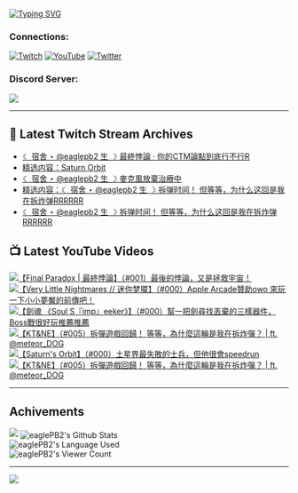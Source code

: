 <!--### Hello people, I'm EaglePB2 - The one who building something for fun 👋
Thank you for standby for this profile.   
The purpose of this profile is coming soon.   
You may come back later, as you wish if this readme.md is updated.   -->

<a href="https://git.io/typing-svg"><img src="https://readme-typing-svg.herokuapp.com?font=Fira+Code&duration=1000&pause=5000&vCenter=true&random=false&width=500&lines=%F0%9F%91%8B+Hello+Everyone%2C+I'm+EaglePB2.;%F0%9F%99%87+Thank+you+for+stopping+by+my+profile.+;%F0%9F%94%AD+%3D%3D%3D%3D+%F0%9F%94%AD;%F0%9F%91%8B+%E4%BD%A0%E5%A5%BD%EF%BC%8C%E6%AD%A1%E8%BF%8E%E4%BE%86%E5%88%B0%E6%88%91%E7%9A%84%E4%BB%A3%E7%A2%BC%E5%BA%AB%E3%80%82;%F0%9F%99%87+%E6%84%9F%E8%AC%9D%E5%89%8D%E4%BE%86%E5%8F%83%E8%A7%80%E5%B0%8F%E5%B1%8B+owo~" alt="Typing SVG" /></a>

### Connections:

[![Twitch](https://img.shields.io/badge/Twitch-9347FF?style=flat-square&logo=twitch&logoColor=white)](https://www.twitch.tv/eaglepb2)
[![YouTube](https://img.shields.io/badge/YouTube-%23FF0000.svg?style=flat-square&logo=YouTube&logoColor=white)](https://www.youtube.com/eaglepb2)
[![Twitter](https://img.shields.io/badge/Twitter-%231DA1F2.svg?style=flat-square&logo=Twitter&logoColor=white)](https://twitter.com/eaglepb2)

### Discord Server:

[![](https://invidget.switchblade.xyz/qKrub9b?theme=dark&language=ch)](https://discord.gg/qKrub9b)

---

## 👾 Latest Twitch Stream Archives
<!-- TWITCH:START -->
- [☾ 宿舍 ⋆ @eaglepb2 生 ☽ 最終悖論 · 你的CTM論點到底行不行R](https://www.twitch.tv/videos/2337028471)
- [精选内容：Saturn Orbit](https://www.twitch.tv/videos/2334754607)
- [☾ 宿舍 ⋆ @eaglepb2 生 ☽ 麥克風放棄治療中](https://www.twitch.tv/videos/2334055896)
- [精选内容：☾ 宿舍 ⋆ @eaglepb2 生 ☽ 拆弹时间！ 但等等，为什么这回是我在拆炸弹RRRRRR](https://www.twitch.tv/videos/2333908090)
- [☾ 宿舍 ⋆ @eaglepb2 生 ☽ 拆弹时间！ 但等等，为什么这回是我在拆炸弹RRRRRR](https://www.twitch.tv/videos/2333196630)
<!-- TWITCH:END -->



## 📺 Latest YouTube Videos
<!-- YOUTUBE:START -->
<!-- YOUTUBE:END -->

<!-- BEGIN YOUTUBE-CARDS -->
<a href="https://www.youtube.com/watch?v=qy_6aElZUCU">
  <picture>
    <source media="(prefers-color-scheme: dark)" srcset="https://ytcards.demolab.com/?id=qy_6aElZUCU&title=%E3%80%90Final+Paradox+%7C+%E6%9C%80%E7%B5%82%E6%82%96%E8%AB%96%E3%80%91%EF%BC%88%23001%EF%BC%89%E6%9C%80%E5%BE%8C%E7%9A%84%E6%82%96%E8%AB%96%EF%BC%8C%E5%8F%88%E6%98%AF%E6%8B%AF%E6%95%91%E5%AE%87%E5%AE%99%EF%BC%81&lang=zh&timestamp=1735276596&background_color=%230d1117&title_color=%23ffffff&stats_color=%23dedede&max_title_lines=1&width=250&border_radius=5&duration=0">
    <img src="https://ytcards.demolab.com/?id=qy_6aElZUCU&title=%E3%80%90Final+Paradox+%7C+%E6%9C%80%E7%B5%82%E6%82%96%E8%AB%96%E3%80%91%EF%BC%88%23001%EF%BC%89%E6%9C%80%E5%BE%8C%E7%9A%84%E6%82%96%E8%AB%96%EF%BC%8C%E5%8F%88%E6%98%AF%E6%8B%AF%E6%95%91%E5%AE%87%E5%AE%99%EF%BC%81&lang=zh&timestamp=1735276596&background_color=%23ffffff&title_color=%2324292f&stats_color=%2357606a&max_title_lines=1&width=250&border_radius=5&duration=0" alt="【Final Paradox | 最終悖論】（#001）最後的悖論，又是拯救宇宙！" title="【Final Paradox | 最終悖論】（#001）最後的悖論，又是拯救宇宙！">
  </picture>
</a>
<a href="https://www.youtube.com/watch?v=7b37n9FIpT0">
  <picture>
    <source media="(prefers-color-scheme: dark)" srcset="https://ytcards.demolab.com/?id=7b37n9FIpT0&title=%E3%80%90Very+Little+Nightmares+%2F%2F+%E8%BF%B7%E4%BD%A0%E6%A2%A6%E9%AD%87%E3%80%91%EF%BC%88%23000%EF%BC%89Apple+Arcade%E8%B4%8A%E5%8A%A9owo+%E4%BE%86%E7%8E%A9%E4%B8%80%E4%B8%8B%E5%B0%8F%E5%B0%8F%E5%A4%A2%E9%AD%98%E7%9A%84%E5%89%8D%E5%82%B3%E5%90%A7%EF%BC%81&lang=zh&timestamp=1735186786&background_color=%230d1117&title_color=%23ffffff&stats_color=%23dedede&max_title_lines=1&width=250&border_radius=5&duration=8068">
    <img src="https://ytcards.demolab.com/?id=7b37n9FIpT0&title=%E3%80%90Very+Little+Nightmares+%2F%2F+%E8%BF%B7%E4%BD%A0%E6%A2%A6%E9%AD%87%E3%80%91%EF%BC%88%23000%EF%BC%89Apple+Arcade%E8%B4%8A%E5%8A%A9owo+%E4%BE%86%E7%8E%A9%E4%B8%80%E4%B8%8B%E5%B0%8F%E5%B0%8F%E5%A4%A2%E9%AD%98%E7%9A%84%E5%89%8D%E5%82%B3%E5%90%A7%EF%BC%81&lang=zh&timestamp=1735186786&background_color=%23ffffff&title_color=%2324292f&stats_color=%2357606a&max_title_lines=1&width=250&border_radius=5&duration=8068" alt="【Very Little Nightmares // 迷你梦魇】（#000）Apple Arcade贊助owo 來玩一下小小夢魘的前傳吧！" title="【Very Little Nightmares // 迷你梦魇】（#000）Apple Arcade贊助owo 來玩一下小小夢魘的前傳吧！">
  </picture>
</a>
<a href="https://www.youtube.com/watch?v=9stJ0TT7YaE">
  <picture>
    <source media="(prefers-color-scheme: dark)" srcset="https://ytcards.demolab.com/?id=9stJ0TT7YaE&title=%E3%80%90%E5%8A%8D%E9%AD%82+%E3%80%8ASoul+S%E3%80%8Eimp%E3%80%8Feeker%E3%80%8B%E3%80%91%EF%BC%88%23000%EF%BC%89%E5%B9%AB%E4%B8%80%E6%8A%8A%E5%8A%8D%E5%B0%8B%E6%89%BE%E4%B8%9F%E6%A3%84%E7%9A%84%E4%B8%89%E6%A8%A3%E5%99%A8%E4%BB%B6%EF%BC%8CBoss%E6%88%B0%E5%BE%88%E5%A5%BD%E7%8E%A9%E6%8E%A8%E8%96%A6%E6%8E%A8%E8%96%A6&lang=zh&timestamp=1735157421&background_color=%230d1117&title_color=%23ffffff&stats_color=%23dedede&max_title_lines=1&width=250&border_radius=5&duration=14267">
    <img src="https://ytcards.demolab.com/?id=9stJ0TT7YaE&title=%E3%80%90%E5%8A%8D%E9%AD%82+%E3%80%8ASoul+S%E3%80%8Eimp%E3%80%8Feeker%E3%80%8B%E3%80%91%EF%BC%88%23000%EF%BC%89%E5%B9%AB%E4%B8%80%E6%8A%8A%E5%8A%8D%E5%B0%8B%E6%89%BE%E4%B8%9F%E6%A3%84%E7%9A%84%E4%B8%89%E6%A8%A3%E5%99%A8%E4%BB%B6%EF%BC%8CBoss%E6%88%B0%E5%BE%88%E5%A5%BD%E7%8E%A9%E6%8E%A8%E8%96%A6%E6%8E%A8%E8%96%A6&lang=zh&timestamp=1735157421&background_color=%23ffffff&title_color=%2324292f&stats_color=%2357606a&max_title_lines=1&width=250&border_radius=5&duration=14267" alt="【劍魂 《Soul S『imp』eeker》】（#000）幫一把劍尋找丟棄的三樣器件，Boss戰很好玩推薦推薦" title="【劍魂 《Soul S『imp』eeker》】（#000）幫一把劍尋找丟棄的三樣器件，Boss戰很好玩推薦推薦">
  </picture>
</a>
<a href="https://www.youtube.com/watch?v=oBHj0B0iASk">
  <picture>
    <source media="(prefers-color-scheme: dark)" srcset="https://ytcards.demolab.com/?id=oBHj0B0iASk&title=%E3%80%90KT%26NE%E3%80%91%EF%BC%88%23005%EF%BC%89%E6%8B%86%E5%BD%88%E9%81%8A%E6%88%B2%E5%9B%9E%E6%AD%B8%EF%BC%81+%E7%AD%89%E7%AD%89%EF%BC%8C%E7%82%BA%E4%BB%80%E9%BA%BC%E9%80%99%E8%BC%AA%E6%98%AF%E6%88%91%E5%9C%A8%E6%8B%86%E7%82%B8%E5%BD%88%EF%BC%9F+%7C+ft.++%40meteor_DOG&lang=zh&timestamp=1735067836&background_color=%230d1117&title_color=%23ffffff&stats_color=%23dedede&max_title_lines=1&width=250&border_radius=5&duration=0">
    <img src="https://ytcards.demolab.com/?id=oBHj0B0iASk&title=%E3%80%90KT%26NE%E3%80%91%EF%BC%88%23005%EF%BC%89%E6%8B%86%E5%BD%88%E9%81%8A%E6%88%B2%E5%9B%9E%E6%AD%B8%EF%BC%81+%E7%AD%89%E7%AD%89%EF%BC%8C%E7%82%BA%E4%BB%80%E9%BA%BC%E9%80%99%E8%BC%AA%E6%98%AF%E6%88%91%E5%9C%A8%E6%8B%86%E7%82%B8%E5%BD%88%EF%BC%9F+%7C+ft.++%40meteor_DOG&lang=zh&timestamp=1735067836&background_color=%23ffffff&title_color=%2324292f&stats_color=%2357606a&max_title_lines=1&width=250&border_radius=5&duration=0" alt="【KT&NE】（#005）拆彈遊戲回歸！ 等等，為什麼這輪是我在拆炸彈？ | ft.  @meteor_DOG" title="【KT&NE】（#005）拆彈遊戲回歸！ 等等，為什麼這輪是我在拆炸彈？ | ft.  @meteor_DOG">
  </picture>
</a>
<a href="https://www.youtube.com/watch?v=Gyn7csGHWas">
  <picture>
    <source media="(prefers-color-scheme: dark)" srcset="https://ytcards.demolab.com/?id=Gyn7csGHWas&title=%E3%80%90Saturn%27s+Orbit%E3%80%91%EF%BC%88%23000%EF%BC%89%E5%9C%9F%E6%98%9F%E7%95%8C%E6%9C%80%E5%A4%B1%E6%95%97%E7%9A%84%E5%A3%AB%E5%85%B5%EF%BC%8C%E4%BD%86%E4%BB%96%E5%BE%88%E6%9C%83speedrun&lang=zh&timestamp=1735052369&background_color=%230d1117&title_color=%23ffffff&stats_color=%23dedede&max_title_lines=1&width=250&border_radius=5&duration=17192">
    <img src="https://ytcards.demolab.com/?id=Gyn7csGHWas&title=%E3%80%90Saturn%27s+Orbit%E3%80%91%EF%BC%88%23000%EF%BC%89%E5%9C%9F%E6%98%9F%E7%95%8C%E6%9C%80%E5%A4%B1%E6%95%97%E7%9A%84%E5%A3%AB%E5%85%B5%EF%BC%8C%E4%BD%86%E4%BB%96%E5%BE%88%E6%9C%83speedrun&lang=zh&timestamp=1735052369&background_color=%23ffffff&title_color=%2324292f&stats_color=%2357606a&max_title_lines=1&width=250&border_radius=5&duration=17192" alt="【Saturn's Orbit】（#000）土星界最失敗的士兵，但他很會speedrun" title="【Saturn's Orbit】（#000）土星界最失敗的士兵，但他很會speedrun">
  </picture>
</a>
<a href="https://www.youtube.com/watch?v=t-w4AHVd9BQ">
  <picture>
    <source media="(prefers-color-scheme: dark)" srcset="https://ytcards.demolab.com/?id=t-w4AHVd9BQ&title=%E3%80%90KT%26NE%E3%80%91%EF%BC%88%23005%EF%BC%89%E6%8B%86%E5%BD%88%E9%81%8A%E6%88%B2%E5%9B%9E%E6%AD%B8%EF%BC%81+%E7%AD%89%E7%AD%89%EF%BC%8C%E7%82%BA%E4%BB%80%E9%BA%BC%E9%80%99%E8%BC%AA%E6%98%AF%E6%88%91%E5%9C%A8%E6%8B%86%E7%82%B8%E5%BD%88%EF%BC%9F+%7C+ft.++%40meteor_DOG&lang=zh&timestamp=1734877197&background_color=%230d1117&title_color=%23ffffff&stats_color=%23dedede&max_title_lines=1&width=250&border_radius=5&duration=8042">
    <img src="https://ytcards.demolab.com/?id=t-w4AHVd9BQ&title=%E3%80%90KT%26NE%E3%80%91%EF%BC%88%23005%EF%BC%89%E6%8B%86%E5%BD%88%E9%81%8A%E6%88%B2%E5%9B%9E%E6%AD%B8%EF%BC%81+%E7%AD%89%E7%AD%89%EF%BC%8C%E7%82%BA%E4%BB%80%E9%BA%BC%E9%80%99%E8%BC%AA%E6%98%AF%E6%88%91%E5%9C%A8%E6%8B%86%E7%82%B8%E5%BD%88%EF%BC%9F+%7C+ft.++%40meteor_DOG&lang=zh&timestamp=1734877197&background_color=%23ffffff&title_color=%2324292f&stats_color=%2357606a&max_title_lines=1&width=250&border_radius=5&duration=8042" alt="【KT&NE】（#005）拆彈遊戲回歸！ 等等，為什麼這輪是我在拆炸彈？ | ft.  @meteor_DOG" title="【KT&NE】（#005）拆彈遊戲回歸！ 等等，為什麼這輪是我在拆炸彈？ | ft.  @meteor_DOG">
  </picture>
</a>
<!-- END YOUTUBE-CARDS -->

---

## Achivements
[![](https://github-profile-trophy.vercel.app/?username=eaglepb2&theme=monokai&no-bg=true&&title=Repositories,Issues,Commit,MultiLanguage)](https://github.com/anuraghazra/github-readme-stats)
<img align="center" alt="eaglePB2's Github Stats" src="https://github-readme-stats.vercel.app/api?username=eaglePB2&show_icons=true&hide_border=true&theme=merko" />
<br>
<img align="center" alt="eaglePB2's Language Used" src="https://github-readme-stats.vercel.app/api/top-langs/?username=eaglePB2&show_icons=true&hide_border=true&theme=merko&layout=compact&langs_count=8" />
<br>
<img align="center" alt="eaglePB2's Viewer Count" src="https://visitcount.itsvg.in/api?id=eaglepb2&label=Profile%20Views&color=3&icon=5&pretty=true" />

<hr>

<!-- RANDOMQUOTE:START -->
![](https://quotes-github-readme.vercel.app/api?type=horizontal&theme=merko)
<!-- RANDOMQUOTE:END -->


<!--
       _____   _   _   _____       _____   _   _   ____   
      |_   _| | | | | |  ___|     |  ___| | \ | | |  _  \  
        | |   | |_| | | |___      | |___  |  \| | | | | | 
        | |   |  _  | |  ___|     |  ___| |     | | | | | 
        | |   | | | | | |___      | |___  | |\  | | |_| | 
        |_|   |_| |_| |_____|     |_____| |_| \_| |____ / 
      
-->
